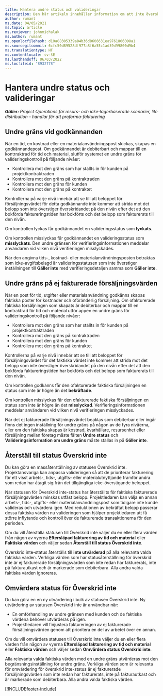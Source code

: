 ```yaml
---
title: Hantera undre status och valideringar
description: Den här artikeln innehåller information om att inte överskrida begränsningskontroller som utförs i Project Operations.
author: rumant
ms.date: 04/05/2021
ms.topic: article
ms.reviewer: johnmichalak
ms.author: rumant
ms.openlocfilehash: d10a88305339a84b36d8606631ea9761806098a1
ms.sourcegitcommit: 6cfc50d89528df977a8f6a55c1ad39d99800d9b4
ms.translationtype: HT
ms.contentlocale: sv-SE
ms.lasthandoff: 06/03/2022
ms.locfileid: "8932778"
---
```

# <a name="manage-not-to-exceed-status-and-validations"></a>Hantera undre status och valideringar 

_**Gäller:** Project Operations för resurs- och icke-lagerbaserade scenarier, lite distribution – handlar för att proforma-fakturering_

## <a name="not-to-exceed-on-approvals"></a>Undre gräns vid godkännanden

När en tid, en kostnad eller en materialanvändningspost skickas, skapas en godkännandepost. Om godkännandet är debiterbart och mappar till en kontrraktrad för tid och material, slutför systemet en undre gräns för valideringskontroll på följande nivåer:

  - Kontrollera mot den gräns som har ställts in för kunden på projektkontraktraden
  - Kontrollera mot den gräns på kontraktraden
  - Kontrollera mot den gräns för kunden
  - Kontrollera mot den gräns på kontraktet

Kontrollerna på varje nivå innebär att se till att beloppet för försäljningsvärdet för detta godkännande inte kommer att strida mot det belopp som inte överstiger överskridandet på den nivån efter det att den bokförda faktureringstiden har bokförts och det belopp som fakturerats till den nivån.

Om kontrollen lyckas får godkännandet en valideringsstatus som **lyckats**.

Om kontrollen misslyckas får godkännandet en valideringsstatus som **misslyckats**. Den undre gränsen för verifieringsinformationen meddelar användaren vid vilken nivå verifieringen misslyckades.

När den angivna tids-, kostnad- eller materialanvändningsposten betraktas som icke-avgiftsbelagd är valideringsstatusen som inte överstiger inställningen till **Gäller inte** med verifieringsdetaljen samma som **Gäller inte**.

## <a name="not-to-exceed-on-unbilled-sales-actuals"></a>Undre gräns på ej fakturerade försäljningsvärden

När en post för tid, utgifter eller materialanvändning godkänns skapas faktiska poster för kostnader och oföränderlig försäljning. Om ofakturerade faktiska försäljningen som skapats är debiterbar och mappar till en kontraktrad för tid och material utför appen en undre gräns för valideringskontroll på följande nivåer:

  - Kontrollera mot den gräns som har ställts in för kunden på projektkontraktraden
  - Kontrollera mot den gräns på kontraktraden
  - Kontrollera mot den gräns för kunden
  - Kontrollera mot den gräns på kontraktet

Kontrollerna på varje nivå innebär att se till att beloppet för försäljningsvärdet för det faktiska värdet inte kommer att strida mot det belopp som inte överstiger överskridandet på den nivån efter det att den bokförda faktureringstiden har bokförts och det belopp som fakturerats till den nivån.

Om kontrollen godkänns får den ofakturerade faktiska försäljningen en status som inte är högre än det **bekräftade**.

Om kontrollen misslyckas får den ofakturerade faktiska försäljningen en status som inte är högre än det **misslyckad**. Verifieringsinformationen meddelar användaren vid vilken nivå verifieringen misslyckades.

När det ej fakturerade försäljningsvärdet beaktas som debiterbar eller ingår finns det ingen inställning för undre gräns på någon av de fyra nivåerna, eller om den faktiska skapas är kostnad, kvarhållare, resursenhet eller försäljning mellan företag måste fälten **Undre status** och **Valideringsinformation om undre gräns** måste ställas in på **Gäller inte**.

## <a name="reset-the-not-to-exceed-status"></a>Återställ till status Överskrid inte

Du kan göra en massåterställning av statusen Överskrid inte. Projektansvariga kan anpassa valideringen så att de prioriterar fakturering för ett visst arbets-, tids-, utgifts- eller materialutnyttjande framför andra som redan har åtagit sig från det tillgängliga icke-överstigande beloppet.

När statusen för Överskrid inte-status har återställts för faktiska fakturerade försäljningsvärden minskas utfäst belopp. Projektledaren kan välja en annan arbets-, tids-, utgifts- eller materialanvändningspost som tidigare inte kunde valideras och utvärdera igen. Med reduktionen av bekräftat belopp passerar dessa faktiska värden nu valideringen som hjälper projektledaren att få större inflytande och kontroll över de fakturerade transaktionerna för den perioden.

Om du vill återställa statusen till Överskrid inte väljer du en eller flera värden från någon av vyerna **Eftersläpad fakturering av tid och material** eller **Faktiska värden** och väljer sedan **Återställ till status Överskrid inte**.

Överskrid inte-status återställs till **inte utvärderad** på alla relevanta valda faktiska värden. Verkliga värden som har statusåterställning för överskrid inte är ej fakturerade försäljningsvärden som inte redan har fakturerats, inte på fakturautkast och är markerade som debiterbara. Alla andra valda faktiska värden ignoreras.

## <a name="reevaluate-not-to-exceed-status"></a>Omvärdera status för Överskrid inte

Du kan göra en en ny utvärdering i bulk av statusen Överskrid inte. Ny utvärdering av statusen Överskrid inte är användbar när:

  - En omförhandling av undre gränsen med kunden och de faktiska värdena behöver utvärderas på igen.
  - Projektledaren vill finjustera faktureringen av ej fakturerade försäljningsvärden genom att prioritera en del av arbetet över en annan.

Om du vill omvärdera statusen till Överskrid inte väljer du en eller flera värden från någon av vyerna **Eftersläpad fakturering av tid och material** eller **Faktiska värden** och väljer sedan **Omvärdera status Överskrid inte**.

Alla relevanta valda faktiska värden med en undre gräns utvärderas mot den begränsningsinställning för undre gräns. Verkliga värden som är relevanta för omvärdering för överskrid inte-status är ej fakturerade försäljningsvärden som inte redan har fakturerats, inte på fakturautkast och är markerade som debiterbara. Alla andra valda faktiska värden.


[!INCLUDE[footer-include](../../includes/footer-banner.md)]
